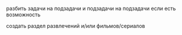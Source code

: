 разбить задачи на подзадачи и подзадачи на подзадачи если есть возможность

создать раздел развлечений и/или фильмов/сериалов